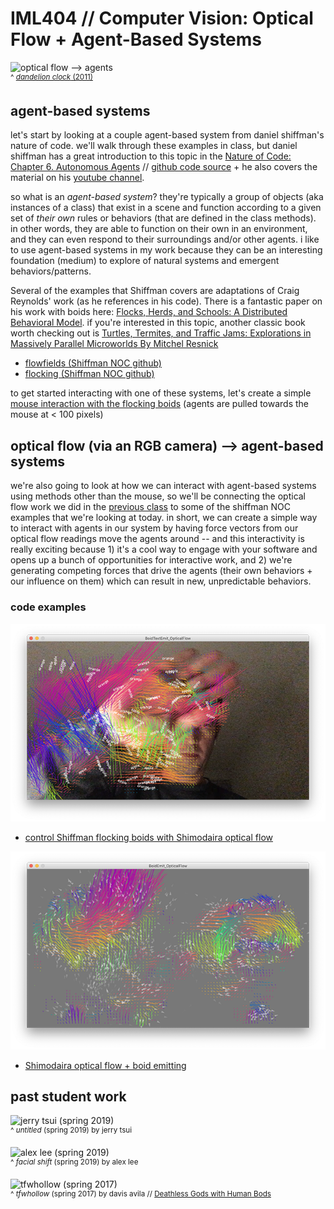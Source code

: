 # IML404 // Computer Vision: Optical Flow + Agent-Based Systems

![optical flow --> agents](https://github.com/johnbcarpenter/USC_IML404_IMAGES/blob/master/images/dandelion.gif)  
<sup>^ [_dandelion clock_ (2011)](http://www.johnbcarpenter.com/artworks/dandelion_clock/index.html)</sup>

## agent-based systems 
let's start by looking at a couple agent-based system from daniel shiffman's nature of code. we'll walk through these examples  in class, but daniel shiffman has a great introduction to this topic in the [Nature of Code: Chapter 6. Autonomous Agents](http://natureofcode.com/book/chapter-6-autonomous-agents/) // [github code source](https://github.com/nature-of-code/noc-examples-processing/tree/master/chp06_agents) + he also covers the material on his [youtube channel](https://www.youtube.com/watch?v=JIz2L4tn5kM).

so what is an _agent-based system_? they're typically a group of objects (aka instances of a class) that exist in a scene and function according to a given set of _their own_ rules or behaviors (that are defined in the class methods). in other words, they are able to function on their own in an environment, and they can even respond to their surroundings and/or other agents. i like to use agent-based systems in my work because they can be an interesting foundation (medium) to explore of natural systems and emergent behaviors/patterns.

Several of the examples that Shiffman covers are adaptations of Craig Reynolds' work (as he references in his code). There is a fantastic paper on his work with boids here: [Flocks, Herds, and Schools:
A Distributed Behavioral Model](https://www.red3d.com/cwr/papers/1987/boids.html). if you're interested in this topic, another classic book worth checking out is [Turtles, Termites, and Traffic Jams: Explorations in Massively Parallel Microworlds By Mitchel Resnick](https://mitpress.mit.edu/books/turtles-termites-and-traffic-jams)


- [flowfields (Shiffman NOC github)](https://github.com/nature-of-code/noc-examples-processing/tree/master/chp06_agents/NOC_6_04_Flowfield)
- [flocking (Shiffman NOC github)](https://github.com/nature-of-code/noc-examples-processing/tree/master/chp06_agents/NOC_6_09_Flocking)

to get started interacting with one of these systems, let's create a simple [mouse interaction with the flocking boids](https://github.com/johnbcarpenter/USC_IML404/tree/master/CODE/PROCESSING/AGENTS/NOC_6_09_FlockingMouse) (agents are pulled towards the mouse at < 100 pixels)

## optical flow (via an RGB camera) --> agent-based systems
we're also going to look at how we can interact with agent-based systems using methods other than the mouse, so we'll be connecting the optical flow work we did in the [previous class](https://github.com/johnbcarpenter/USC_IML404/blob/master/notes_md/computer-vision-opticalflow.md) to some of the shiffman NOC examples that we're looking at today.  in short, we can create a simple way to interact with agents in our system by having force vectors from our optical flow readings move the agents around -- and this interactivity is really exciting because 1) it's a cool way to engage with your software and opens up a bunch of opportunities for interactive work, and 2) we're generating competing forces that drive the agents (their own behaviors + our influence on them) which can result in new,  unpredictable behaviors.

### code examples
![optical flow screen capture](https://github.com/johnbcarpenter/USC_IML404_IMAGES/blob/master/images/optical-flow-apple-orange.png)
- [control Shiffman flocking boids with Shimodaira optical flow](https://github.com/johnbcarpenter/USC_IML404/tree/master/CODE/PROCESSING/AGENTS/Flocking_OpticalFlow)

![optical flow + boid emitting screen capture](https://github.com/johnbcarpenter/USC_IML404_IMAGES/blob/master/images/boid-flow.png)
- [Shimodaira optical flow + boid emitting](https://github.com/johnbcarpenter/USC_IML404/tree/master/CODE/PROCESSING/AGENTS/BoidEmit_OpticalFlow)

## past student work

![jerry tsui (spring 2019)](https://github.com/johnbcarpenter/USC_IML404_IMAGES/blob/master/images/jerry-tsui-2019.gif)  
<sup>^ _untitled_ (spring 2019) by jerry tsui</sup>

![alex lee (spring 2019)](https://github.com/johnbcarpenter/USC_IML404_IMAGES/blob/master/images/alex-lee-facial-shift-2019.gif)  
<sup>^ _facial shift_ (spring 2019) by alex lee</sup>

![tfwhollow (spring 2017)](https://github.com/johnbcarpenter/USC_IML404_IMAGES/blob/master/images/tfwhollow-spring17.gif)  
<sup>^ _tfwhollow_ (spring 2017) by davis avila // [Deathless Gods with Human Bods](https://vimeo.com/207192583)</sup>
